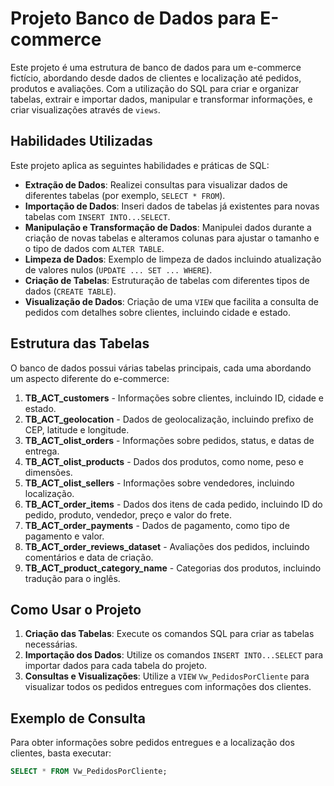 # Projeto Banco de Dados para E-commerce

Este projeto é uma estrutura de banco de dados para um e-commerce fictício, abordando desde dados de clientes e localização até pedidos, produtos e avaliações. Com a utilização do SQL para criar e organizar tabelas, extrair e importar dados, manipular e transformar informações, e criar visualizações através de `views`.

## Habilidades Utilizadas
Este projeto aplica as seguintes habilidades e práticas de SQL:

- **Extração de Dados**: Realizei consultas para visualizar dados de diferentes tabelas (por exemplo, `SELECT * FROM`).
- **Importação de Dados**: Inseri dados de tabelas já existentes para novas tabelas com `INSERT INTO...SELECT`.
- **Manipulação e Transformação de Dados**: Manipulei dados durante a criação de novas tabelas e alteramos colunas para ajustar o tamanho e o tipo de dados com `ALTER TABLE`.
- **Limpeza de Dados**: Exemplo de limpeza de dados incluindo atualização de valores nulos (`UPDATE ... SET ... WHERE`).
- **Criação de Tabelas**: Estruturação de tabelas com diferentes tipos de dados (`CREATE TABLE`).
- **Visualização de Dados**: Criação de uma `VIEW` que facilita a consulta de pedidos com detalhes sobre clientes, incluindo cidade e estado.
  
## Estrutura das Tabelas
O banco de dados possui várias tabelas principais, cada uma abordando um aspecto diferente do e-commerce:

1. **TB_ACT_customers** - Informações sobre clientes, incluindo ID, cidade e estado.
2. **TB_ACT_geolocation** - Dados de geolocalização, incluindo prefixo de CEP, latitude e longitude.
3. **TB_ACT_olist_orders** - Informações sobre pedidos, status, e datas de entrega.
4. **TB_ACT_olist_products** - Dados dos produtos, como nome, peso e dimensões.
5. **TB_ACT_olist_sellers** - Informações sobre vendedores, incluindo localização.
6. **TB_ACT_order_items** - Dados dos itens de cada pedido, incluindo ID do pedido, produto, vendedor, preço e valor do frete.
7. **TB_ACT_order_payments** - Dados de pagamento, como tipo de pagamento e valor.
8. **TB_ACT_order_reviews_dataset** - Avaliações dos pedidos, incluindo comentários e data de criação.
9. **TB_ACT_product_category_name** - Categorias dos produtos, incluindo tradução para o inglês.

## Como Usar o Projeto

1. **Criação das Tabelas**: Execute os comandos SQL para criar as tabelas necessárias.
2. **Importação dos Dados**: Utilize os comandos `INSERT INTO...SELECT` para importar dados para cada tabela do projeto.
3. **Consultas e Visualizações**: Utilize a `VIEW` `Vw_PedidosPorCliente` para visualizar todos os pedidos entregues com informações dos clientes.

## Exemplo de Consulta

Para obter informações sobre pedidos entregues e a localização dos clientes, basta executar:

```sql
SELECT * FROM Vw_PedidosPorCliente;
